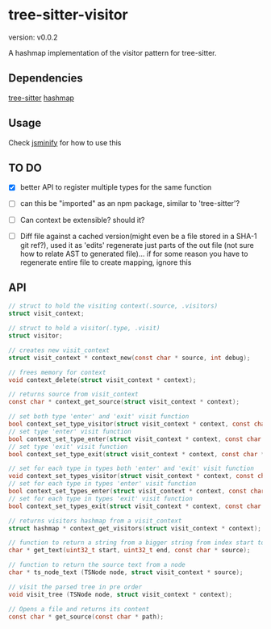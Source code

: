 # tree-sitter-visitor

version: v0.0.2

A hashmap implementation of the visitor pattern for tree-sitter.

## Dependencies

[tree-sitter](https://github.com/tree-sitter/tree-sitter)
[hashmap](https://github.com/tidwall/hashmap.c)

## Usage

Check [jsminify](https://github.com/marcel0ll/jsminify) for how to use this

## TO DO

- [x] better API to register multiple types for the same function
- [ ] can this be "imported" as an npm package, similar to 'tree-sitter'?
- [ ] Can context be extensible? should it?

- [ ] Diff file against a cached version(might even be a file stored in a SHA-1 git ref?),
used it as 'edits' regenerate just parts of the out file (not sure how to relate AST to generated file)...
if for some reason you have to regenerate entire file to create mapping, ignore this

## API

```c
// struct to hold the visiting context(.source, .visitors)
struct visit_context;

// struct to hold a visitor(.type, .visit)
struct visitor;

// creates new visit_context
struct visit_context * context_new(const char * source, int debug);

// frees memory for context
void context_delete(struct visit_context * context);

// returns source from visit_context
const char * context_get_source(struct visit_context * context);

// set both type 'enter' and 'exit' visit function
bool context_set_type_visitor(struct visit_context * context, const char * type, void (*enter)(), void (*exit)());
// set type 'enter' visit function
bool context_set_type_enter(struct visit_context * context, const char * type, void (*enter)());
// set type 'exit' visit function
bool context_set_type_exit(struct visit_context * context, const char * type, void (*exit)());

// set for each type in types both 'enter' and 'exit' visit function
void context_set_types_visitor(struct visit_context * context, const char * types[], void (*enter)(), void (*exit)());
// set for each type in types 'enter' visit function
bool context_set_types_enter(struct visit_context * context, const char * types[], void (*enter)());
// set for each type in types 'exit' visit function
bool context_set_types_exit(struct visit_context * context, const char * types[], void (*exit)());

// returns visitors hashmap from a visit_context
struct hashmap * context_get_visitors(struct visit_context * context);

// function to return a string from a bigger string from index start to end
char * get_text(uint32_t start, uint32_t end, const char * source);

// function to return the source text from a node 
char * ts_node_text (TSNode node, struct visit_context * source);

// visit the parsed tree in pre order
void visit_tree (TSNode node, struct visit_context * context);

// Opens a file and returns its content
const char * get_source(const char * path);
```
